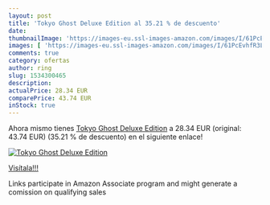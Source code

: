 ```yaml
---
layout: post
title: 'Tokyo Ghost Deluxe Edition al 35.21 % de descuento'
date: 
thumbnailImage: 'https://images-eu.ssl-images-amazon.com/images/I/61PcEvhfR3L._SL200_.jpg'
images: [ 'https://images-eu.ssl-images-amazon.com/images/I/61PcEvhfR3L._SL200_.jpg' ]
comments: true
category: ofertas
author: ring
slug: 1534300465
description:
actualPrice: 28.34 EUR
comparePrice: 43.74 EUR
inStock: true
---
```


Ahora mismo tienes [Tokyo Ghost Deluxe Edition](https://www.amazon.es/dp/1534300465/?tag=tolees-21) a 28.34 EUR (original: 43.74 EUR) (35.21 %  de descuento) en el siguiente enlace!

[![Tokyo Ghost Deluxe Edition](https://images-eu.ssl-images-amazon.com/images/I/61PcEvhfR3L._SL200_.jpg)](https://www.amazon.es/dp/1534300465/?tag=tolees-21)

[Visítala!!!](https://www.amazon.es/dp/1534300465/?tag=tolees-21)

Links participate in Amazon Associate program and might generate a comission on qualifying sales
